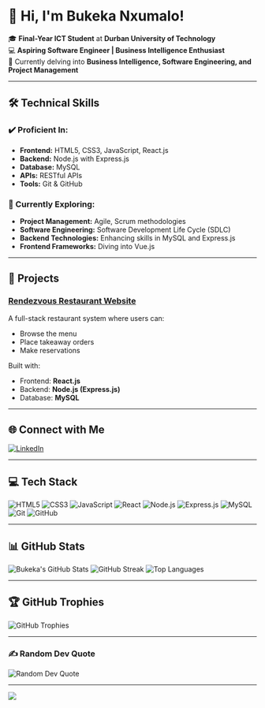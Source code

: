 # 👋 Hi, I'm Bukeka Nxumalo!

🎓 **Final-Year ICT Student** at **Durban University of Technology**  
💻 **Aspiring Software Engineer | Business Intelligence Enthusiast**  
🌱 Currently delving into **Business Intelligence, Software Engineering, and Project Management**

---

## 🛠️ Technical Skills

### ✔️ Proficient In:
- **Frontend:** HTML5, CSS3, JavaScript, React.js
- **Backend:** Node.js with Express.js
- **Database:** MySQL
- **APIs:** RESTful APIs
- **Tools:** Git & GitHub

### 🚀 Currently Exploring:
- **Project Management:** Agile, Scrum methodologies
- **Software Engineering:** Software Development Life Cycle (SDLC)
- **Backend Technologies:** Enhancing skills in MySQL and Express.js
- **Frontend Frameworks:** Diving into Vue.js

---

## 💼 Projects

### [Rendezvous Restaurant Website](https://github.com/indodanazwide/rendezvous-project)
A full-stack restaurant system where users can:
- Browse the menu
- Place takeaway orders
- Make reservations

Built with:
- Frontend: **React.js**
- Backend: **Node.js (Express.js)**
- Database: **MySQL**

---

## 🌐 Connect with Me

[![LinkedIn](https://img.shields.io/badge/LinkedIn-%230077B5.svg?style=for-the-badge&logo=linkedin&logoColor=white)](https://linkedin.com/in/bukekanxumalo)

---

## 💻 Tech Stack

![HTML5](https://img.shields.io/badge/html5-%23E34F26.svg?style=for-the-badge&logo=html5&logoColor=white)
![CSS3](https://img.shields.io/badge/css3-%231572B6.svg?style=for-the-badge&logo=css3&logoColor=white)
![JavaScript](https://img.shields.io/badge/javascript-%23323330.svg?style=for-the-badge&logo=javascript&logoColor=%23F7DF1E)
![React](https://img.shields.io/badge/react-%2320232a.svg?style=for-the-badge&logo=react&logoColor=%2361DAFB)
![Node.js](https://img.shields.io/badge/node.js-6DA55F?style=for-the-badge&logo=node.js&logoColor=white)
![Express.js](https://img.shields.io/badge/express.js-%23404d59.svg?style=for-the-badge&logo=express&logoColor=%2361DAFB)
![MySQL](https://img.shields.io/badge/mysql-4479A1.svg?style=for-the-badge&logo=mysql&logoColor=white)
![Git](https://img.shields.io/badge/git-%23F05033.svg?style=for-the-badge&logo=git&logoColor=white)
![GitHub](https://img.shields.io/badge/github-%23121011.svg?style=for-the-badge&logo=github&logoColor=white)

---

## 📊 GitHub Stats

![Bukeka's GitHub Stats](https://github-readme-stats.vercel.app/api?username=indodanazwide&theme=react&hide_border=false&include_all_commits=true&count_private=true)
![GitHub Streak](https://github-readme-streak-stats.herokuapp.com/?user=indodanazwide&theme=react&hide_border=false)
![Top Languages](https://github-readme-stats.vercel.app/api/top-langs/?username=indodanazwide&theme=react&hide_border=false&include_all_commits=true&count_private=true&layout=compact)

---

## 🏆 GitHub Trophies

![GitHub Trophies](https://github-profile-trophy.vercel.app/?username=indodanazwide&theme=react&no-frame=true&no-bg=false&margin-w=4)

---

### ✍️ Random Dev Quote

![Random Dev Quote](https://quotes-github-readme.vercel.app/api?type=horizontal&theme=radical)

---

[![](https://visitcount.itsvg.in/api?id=indodanazwide&label=Profile%20Views&color=12&icon=5&pretty=true)](https://visitcount.itsvg.in)

<!-- Proudly created with GPRM ( https://gprm.itsvg.in ) -->
